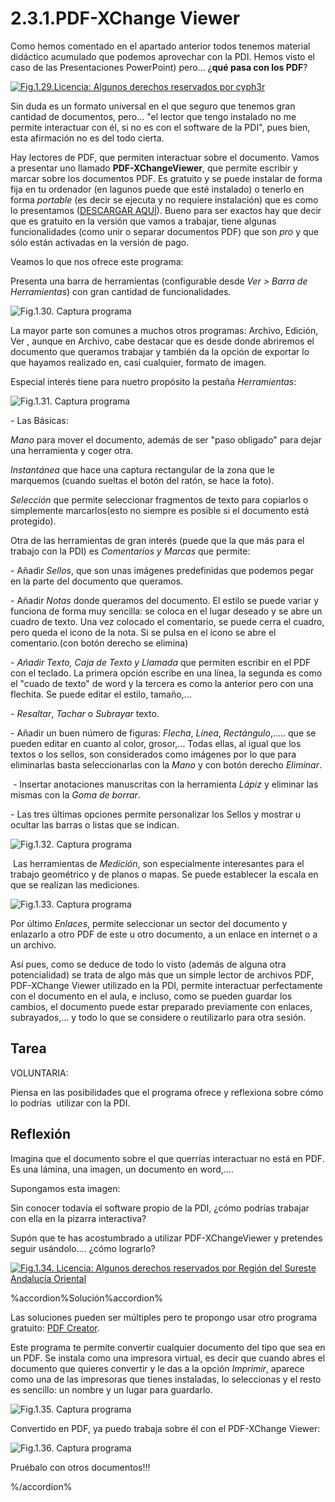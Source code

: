 # 2.3.1.PDF-XChange Viewer


Como hemos comentado en el apartado anterior todos tenemos material didáctico acumulado que podemos aprovechar con la PDI. Hemos visto el caso de las Presentaciones PowerPoint) pero... ¿**qué pasa con los PDF**?


[![Fig.1.29.Licencia: Algunos derechos reservados por cyph3r](img/papeles.jpg)](http://www.flickr.com/photos/cyph3r/1811328677/sizes/m/in/photostream/)




Sin duda es un formato universal en el que seguro que tenemos gran cantidad de documentos, pero... "el lector que tengo instalado no me permite interactuar con él, si no es con el software de la PDI", pues bien, esta afirmación no es del todo cierta.

Hay lectores de PDF, que permiten interactuar sobre el documento. Vamos a presentar uno llamado **PDF-XChangeViewer**, que permite escribir y marcar sobre los documentos PDF. Es gratuito y se puede instalar de forma fija en tu ordenador (en lagunos puede que esté instalado) o tenerlo en forma _portable_ (es decir se ejecuta y no requiere instalación) que es como lo presentamos ([DESCARGAR AQUÍ](http://aularagon.catedu.es/materialesaularagon2013/pdi/pdfxvwportable.zip)). Bueno para ser exactos hay que decir que es gratuito en la versión que vamos a trabajar, tiene algunas funcionalidades (como unir o separar documentos PDF) que son _pro_ y que sólo están activadas en la versión de pago.

Veamos lo que nos ofrece este programa:

Presenta una barra de herramientas (configurable desde _Ver > Barra de Herramientas_) con gran cantidad de funcionalidades.


![Fig.1.30. Captura programa](img/pdf_barra.JPG)




La mayor parte son comunes a muchos otros programas: Archivo, Edición, Ver , aunque en Archivo, cabe destacar que es desde donde abriremos el documento que queramos trabajar y también da la opción de exportar lo que hayamos realizado en, casi cualquier, formato de imagen.

Especial interés tiene para nuetro propósito la pestaña _Herramientas_:


![Fig.1.31. Captura programa](img/pdf_herramientas.jpg)




\- Las Básicas:

_Mano_ para mover el documento, además de ser "paso obligado" para dejar una herramienta y coger otra.

_Instantánea_ que hace una captura rectangular de la zona que le marquemos (cuando sueltas el botón del ratón, se hace la foto).

_Selección_ que permite seleccionar fragmentos de texto para copiarlos o simplemente marcarlos(esto no siempre es posible si el documento está protegido).

Otra de las herramientas de gran interés (puede que la que más para el trabajo con la PDI) es _Comentarios y Marcas_ que permite:

\- Añadir _Sellos_, que son unas imágenes predefinidas que podemos pegar en la parte del documento que queramos.

\- Añadir _Notas_ donde queramos del documento. El estilo se puede variar y funciona de forma muy sencilla: se coloca en el lugar deseado y se abre un cuadro de texto. Una vez colocado el comentario, se puede cerra el cuadro, pero queda el icono de la nota. Si se pulsa en el icono se abre el comentario.(con botón derecho se elimina)

_\- Añadir Texto,_ _Caja de Texto y Llamada_ que permiten escribir en el PDF con el teclado. La primera opción escribe en una línea, la segunda es como el "cuado de texto" de word y la tercera es como la anterior pero con una flechita. Se puede editar el estilo, tamaño,...

_\- Resaltar_, _Tachar_ o _Subrayar_ texto.

\- Añadir un buen número de figuras: _Flecha_, _Línea_, _Rectángulo_,..... que se pueden editar en cuanto al color, grosor,... Todas ellas, al igual que los textos o los sellos, son considerados como imágenes por lo que para eliminarlas basta seleccionarlas con la _Mano_ y con botón derecho _Eliminar_.

 \- Insertar anotaciones manuscritas con la herramienta _Lápiz_ y eliminar las  mismas con la _Goma de borrar_.

\- Las tres últimas opciones permite personalizar los Sellos y mostrar u ocultar las barras o listas que se indican.


![Fig.1.32. Captura programa](img/pdf_marcas.jpg)




 Las herramientas de _Medición_, son especialmente interesantes para el trabajo geométrico y de planos o mapas. Se puede establecer la escala en que se realizan las mediciones.


![Fig.1.33. Captura programa](img/pdf_medidayenlace.JPG)




Por último _Enlaces_, permite seleccionar un sector del documento y enlazarlo a otro PDF de este u otro documento, a un enlace en internet o a un archivo.

Así pues, como se deduce de todo lo visto (además de alguna otra potencialidad) se trata de algo más que un simple lector de archivos PDF, PDF-XChange Viewer utilizado en la PDI, permite interactuar perfectamente con el documento en el aula, e incluso, como se pueden guardar los cambios, el documento puede estar preparado previamente con enlaces, subrayados,... y todo lo que se considere o reutilizarlo para otra sesión.

## Tarea

VOLUNTARIA:

Piensa en las posibilidades que el programa ofrece y reflexiona sobre cómo lo podrías  utilizar con la PDI.

## Reflexión

Imagina que el documento sobre el que querrías interactuar no está en PDF. Es una lámina, una imagen, un documento en word,....

Supongamos esta imagen:

Sin conocer todavía el software propio de la PDI, ¿cómo podrías trabajar con ella en la pizarra interactiva?

Supón que te has acostumbrado a utilizar PDF-XChangeViewer y pretendes seguir usándolo.... ¿cómo lograrlo?


[![Fig.1.34. Licencia: Algunos derechos reservados por Región del Sureste Andalucía Oriental](img/mapa_espana.jpg)](http://www.flickr.com/photos/regiondelsureste/3815788406/sizes/m/in/photostream/)

%accordion%Solución%accordion%

Las soluciones pueden ser múltiples pero te propongo usar otro programa gratuito: [PDF Creator](https://es.wikipedia.org/wiki/PDFCreator).

Este programa te permite convertir cualquier documento del tipo que sea en un PDF. Se instala como una impresora virtual, es decir que cuando abres el documento que quieres convertir y le das a la opción _Imprimir_, aparece como una de las impresoras que tienes instaladas, lo seleccionas y el resto es sencillo: un nombre y un lugar para guardarlo.


![Fig.1.35. Captura programa](img/pdfcreator.jpg)




Convertido en PDF, ya puedo trabaja sobre él con el PDF-XChange Viewer:


![Fig.1.36. Captura programa](img/mapa_espana_pdf.JPG)




Pruébalo con otros documentos!!!

%/accordion%



